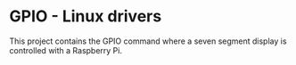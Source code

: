 # GPIO - Linux drivers

This project contains the GPIO command where a seven segment display is controlled with a Raspberry Pi.
